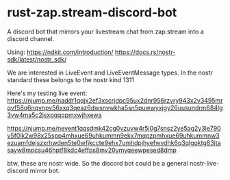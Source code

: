 # rust-zap.stream-discord-bot
A discord bot that mirrors your livestream chat from zap.stream into a discord channel. 

Using:
https://ndkit.com/introduction/
https://docs.rs/nostr-sdk/latest/nostr_sdk/

We are interested in LiveEvent and LiveEventMessage types. In the nostr standard these belongs to the nostr kind 1311

Here's my testing live event:
https://njump.me/naddr1qqjx2ef3xscrjdpc95ux2dnr956rzvry943x2v3495mrqvf58q6nqvnpv56xxq3qeaz6dwsnvwkha5sn5puwwyxjgy26uusundrm684lg3vw4ma5c2jsxpqqqpmxwjhxewa

https://njump.me/nevent1qqsdmk42cg0vzuvw4r5j0g7snsz2ye5ag2y3le790v5f0lk2w98x25spp4mhxue69uhkummn9ekx7mqpzpmhxue69uhkummnw3ezuamfdejszxrhwden5te0wfjkccte9ehx7umhdpjhyefwvdhk6q3qlgqktg83jtasayw8mpcsu46hptf8kdc4effps8mv20ymyqeewpesed8dmp

btw, these are nostr wide. So the discord bot could be a general nostr-live-discord mirror bot.